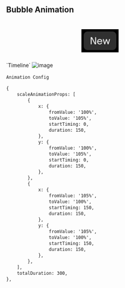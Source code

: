 ## Bubble Animation
<h1 align="center">
<img width="100" alt="image" src="../../assets/bubble.gif">
</h1>
`Timeline`
<img width="1425" alt="image" src="https://user-images.githubusercontent.com/35339165/183669535-9fa863b6-20e1-4895-88b3-1e45c48687a3.png">

`Animation Config`
```
{
	scaleAnimationProps: [
		{
			x: {
				fromValue: '100%',
				toValue: '105%',
				startTiming: 0,
				duration: 150,
			},
			y: {
				fromValue: '100%',
				toValue: '105%',
				startTiming: 0,
				duration: 150,
			},
		},
		{
			x: {
				fromValue: '105%',
				toValue: '100%',
				startTiming: 150,
				duration: 150,
			},
			y: {
				fromValue: '105%',
				toValue: '100%',
				startTiming: 150,
				duration: 150,
			},
		},
	],
	totalDuration: 300,
},
```

